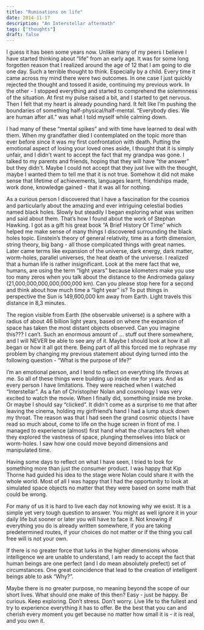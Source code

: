 ```yaml
---
title: "Ruminations on life"
date: 2014-11-17
description: "An Interstellar aftermath"
tags: ["thoughts"]
draft: false
---
```


I guess it has been some years now. Unlike many of my peers I believe I have started thinking about “life” from an early age. It was for some long forgotten reason that I realized around the age of 12 that I am going to die one day. Such a terrible thought to think. Especially by a child. Every time it came across my mind there were two outcomes. In one case I just quickly rejected the thought and tossed it aside, continuing my previous work. In the other - I stopped everything and started to comprehend the solemnness of the situation. At first my pulse raised a bit, and I started to get nervous. Then I felt that my heart is already pounding hard. It felt like I’m pushing the boundaries of something half-physical/half-mental. “Everybody dies. We are human after all.” was what I told myself while calming down.

I had many of these “mental spikes” and with time have learned to deal with them. When my grandfather died I contemplated on the topic more than ever before since it was my first confrontation with death. Putting the emotional aspect of losing your loved ones aside, I thought that it is simply unfair, and I didn't want to accept the fact that my grandpa was gone. I talked to my parents and friends, hoping that they will have “the answer” but they didn't. Maybe I could not accept that they just live with the thought, maybe I wanted them to tell me that it is not true. Somehow it did not make sense that lifetime of achievements, languages learnt, friendships made, work done, knowledge gained - that it was all for nothing.

As a curious person I discovered that I have a fascination for the cosmos and particularly about the amazing and ever intriguing celestial bodies named black holes. Slowly but steadily I began exploring what was written and said about them. That’s how I found about the work of Stephan Hawking. I got as a gift his great book “A Brief History Of Time” which helped me make sense of many things I discovered surrounding the black holes topic. Einstein’s theory of general relativity, time as a forth dimension, string theory, big bang - all those complicated things with great names. Later came terms like expansion of the universe, dark energy, dark matter, worm-holes, parallel universes, the heat death of the universe. I realized that a human life is rather insignificant. Look at the mere fact that we, humans, are using the term “light years” because kilometers make you use too many zeros when you talk about the distance to the Andromeda galaxy (21,000,000,000,000,000,000 km). Can you please stop here for a second and think about how much time a “light year” is? To put things in perspective the Sun is 149,600,000 km away from Earth. Light travels this distance in 8,3 minutes.

The region visible from Earth (the observable universe) is a sphere with a radius of about 46 billion light years, based on where the expansion of space has taken the most distant objects observed.
Can you imagine this??? I can’t. Such an enormous amount of ... stuff out there somewhere, and I will NEVER be able to see any of it. Maybe I should look at how it all began or how it all got there. Being part of all this forced me to rephrase my problem by changing my previous statement about dying turned into the following question - “What is the purpose of life?”

I’m an emotional person, and I tend to reflect on everything life throws at me. So all of these things were building up inside me for years. And as every person I have limitations. They were reached when I watched “Interstellar”. As a fan of Christopher Nolan and cosmology I was very excited to watch the movie. When I finally did, something inside me broke. Or maybe I should say “clicked”. It didn't come as a surprise to me that after leaving the cinema, holding my girlfriend’s hand I had a lump stuck down my throat. The reason was that I had seen the grand cosmic objects I have read so much about, come to life on the huge screen in front of me. I managed to experience (almost) first hand what the characters felt when they explored the vastness of space, plunging themselves into black or worm-holes. I saw how one could move beyond dimensions and manipulated time.

Having some days to reflect on what I have seen, I tried to look for something more than just the consumer product. I was happy that Kip Thorne had guided his idea to the stage were Nolan could share it with the whole world. Most of all I was happy that I had the opportunity to look at simulated space objects no matter that they were based on some math that could be wrong.

For many of us it is hard to live each day not knowing why we exist. It is a simple yet very tough question to answer. You might as well ignore it in your daily life but sooner or later you will have to face it. Not knowing if everything you do is already written somewhere, if you are taking predetermined routes, if your choices do not matter or if the thing you call free will is not your own.

If there is no greater force that lurks in the higher dimensions whose intelligence we are unable to understand, I am ready to accept the fact that human beings are one perfect (and I do mean absolutely prefect) set of circumstances. One great coincidence that lead to the creation of intelligent beings able to ask “Why?”.

Maybe there is no greater purpose, no meaning beyond the scope of our short lives. What should one make of this then? Easy - just be happy. Be curious. Keep exploring. Don’t stress. Don’t worry. Live life to the fullest and try to experience everything it has to offer. Be the best that you can and cherish every moment you get because no matter how small it is - it is real, and you own it.


